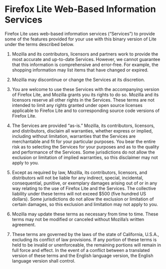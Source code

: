 # Firefox Lite Web-Based Information Services

Firefox Lite uses web-based information services (“Services”) to provide some of the features provided for your use with this binary version of Lite under the terms described below. 

1. Mozilla and its contributors, licensors and partners work to provide the most accurate and up-to-date Services. However, we cannot guarantee that this information is comprehensive and error-free. For example, the shopping information may list items that have changed or expired. 

2. Mozilla may discontinue or change the Services at its discretion.

3. You are welcome to use these Services with the accompanying version of Firefox Lite, and Mozilla grants you its rights to do so. Mozilla and its licensors reserve all other rights in the Services. These terms are not intended to limit any rights granted under open source licenses applicable to Firefox Lite and to corresponding source code versions of Firefox Lite.

4. The Services are provided “as-is.” Mozilla, its contributors, licensors, and distributors, disclaim all warranties, whether express or implied, including without limitation, warranties that the Services are merchantable and fit for your particular purposes. You bear the entire risk as to selecting the Services for your purposes and as to the quality and performance of the Services. Some jurisdictions do not allow the exclusion or limitation of implied warranties, so this disclaimer may not apply to you.

5. Except as required by law, Mozilla, its contributors, licensors, and distributors will not be liable for any indirect, special, incidental, consequential, punitive, or exemplary damages arising out of or in any way relating to the use of Firefox Lite and the Services. The collective liability under these terms will not exceed $500 (five hundred US dollars). Some jurisdictions do not allow the exclusion or limitation of certain damages, so this exclusion and limitation may not apply to you.

6. Mozilla may update these terms as necessary from time to time. These terms may not be modified or canceled without Mozilla’s written agreement.

7. These terms are governed by the laws of the state of California, U.S.A., excluding its conflict of law provisions. If any portion of these terms is held to be invalid or unenforceable, the remaining portions will remain in full force and effect. In the event of a conflict between a translated version of these terms and the English language version, the English language version shall control.
